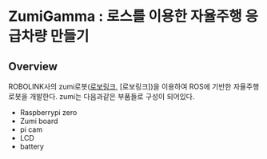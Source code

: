 ZumiGamma : 로스를 이용한 자율주행 응급차량 만들기
==================

Overview
------------------

  ROBOLINK사의 zumi로봇([로보링크](https://github.com/leggedrobotics/darknet_ros), [로보링크])을 이용하여 ROS에 기반한 자율주행 로봇을 개발한다. zumi는 다음과같은 부품들로 구성이 되어있다.  

- Raspberrypi zero  
- Zumi board  
- pi cam  
- LCD  
- battery

